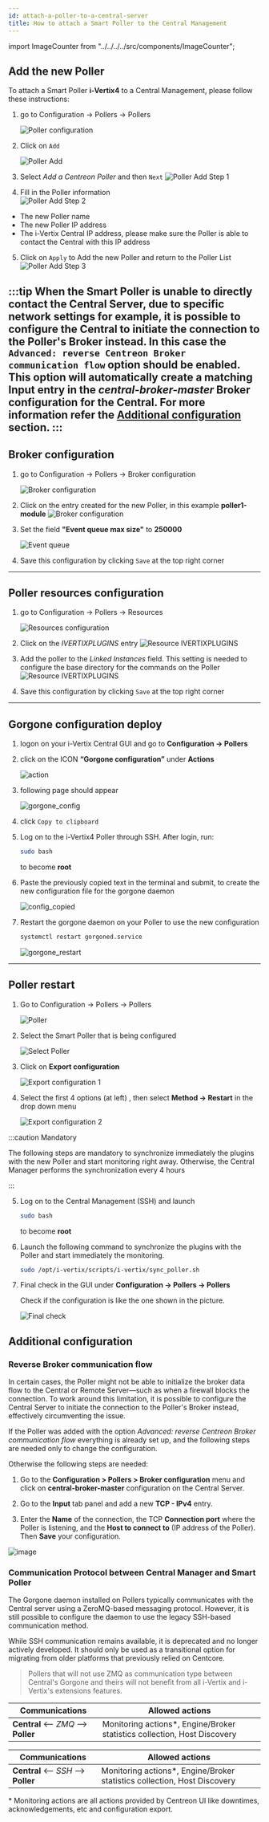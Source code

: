```yaml
---
id: attach-a-poller-to-a-central-server
title: How to attach a Smart Poller to the Central Management
---
```


import ImageCounter from "../../../../src/components/ImageCounter";

## Add the new Poller

To attach a Smart Poller **i-Vertix4** to a Central Management, please follow these instructions:

1. go to Configuration -> Pollers -> Pollers

    ![Poller configuration](../../assets/configuring-smart-poller/poller-attach-1.png)

2. Click on `Add`

    ![Poller Add](../../assets/configuring-smart-poller/poller-attach-wizard-00.png)

3. Select *Add a Centreon Poller* and then `Next`
    ![Poller Add Step 1](../../assets/configuring-smart-poller/poller-attach-wizard-01.png)

4. Fill in the Poller information  
    ![Poller Add Step 2](../../assets/configuring-smart-poller/poller-attach-wizard-02.png)

- <ImageCounter num={1} /> The new Poller name
- <ImageCounter num={2} /> The new Poller IP address
- <ImageCounter num={3} /> The i-Vertix Central IP address, please make sure the Poller is able to contact the Central with this IP address

5. Click on `Apply` to Add the new Poller and return to the Poller List
    ![Poller Add Step 3](../../assets/configuring-smart-poller/poller-attach-wizard-03.png)

:::tip
When the Smart Poller is unable to directly contact the Central Server, due to specific network settings for example, it is possible to configure the Central to initiate the connection to the Poller's Broker instead.
In this case the `Advanced: reverse Centreon Broker communication flow` option should be enabled.
This option will automatically create a matching Input entry in the *central-broker-master* Broker configuration for the Central.
For more information refer the [Additional configuration](#additional-configuration) section.
:::
---

## Broker configuration

1. go to Configuration -> Pollers -> Broker configuration

    ![Broker configuration](../../assets/configuring-smart-poller/poller-attach-3.png)

2. Click on the entry created for the new Poller, in this example **poller1-module**
    ![Broker configuration](../../assets/configuring-smart-poller/poller-attach-broker-00.png)

4. Set the field **"Event queue max size"** to **250000**

    ![Event queue](../../assets/configuring-smart-poller/poller-attach-4.png)

5. Save this configuration by clicking `Save` at the top right corner

---

## Poller resources configuration

1. go to Configuration -> Pollers -> Resources

    ![Resources configuration](../../assets/configuring-smart-poller/poller-attach-resources-00.png)

2. Click on the *$IVERTIXPLUGINS$* entry
    ![Resource IVERTIXPLUGINS](../../assets/configuring-smart-poller/poller-attach-resources-01.png)

3. Add the poller to the *Linked Instances* field.
   This setting is needed to configure the base directory for the commands on the Poller
    ![Resource IVERTIXPLUGINS](../../assets/configuring-smart-poller/poller-attach-resources-02.png)

4. Save this configuration by clicking `Save` at the top right corner

---

## Gorgone configuration deploy

1. logon on your i-Vertix Central GUI and go to **Configuration -> Pollers**

2. click on the ICON **“Gorgone configuration”** under **Actions**

    ![action](../../assets/configuring-smart-poller/action.png)

3. following page should appear

    ![gorgone_config](../../assets/configuring-smart-poller/gorgone_config.png)

4. click `Copy to clipboard`

5. Log on to the i-Vertix4 Poller through SSH.
   After login, run:

    ```bash
    sudo bash
    ```

   to become **root**

6. Paste the previously copied text in the terminal and submit, to create the new configuration file for the gorgone daemon

    ![config_copied](../../assets/configuring-smart-poller/config_copied.png)

7. Restart the gorgone daemon on your Poller to use the new configuration

    ```bash
    systemctl restart gorgoned.service
    ```

    ![gorgone_restart](../../assets/configuring-smart-poller/gorgone_restart.png)

---

## Poller restart

1. Go to Configuration -> Pollers -> Pollers

    ![Poller](../../assets/configuring-smart-poller/poller-attach-1.png)

2. Select the Smart Poller that is being configured

    ![Select Poller](../../assets/configuring-smart-poller/poller-attach-11.png)

3. Click on **Export configuration**

    ![Export configuration 1](../../assets/configuring-smart-poller/poller-attach-12.png)

4. Select the first 4 options (at left) , then select **Method -> Restart** in the drop down menu

    ![Export configuration 2](../../assets/configuring-smart-poller/poller-attach-13.png)

:::caution Mandatory

The following steps are mandatory to synchronize immediately the plugins with the new Poller and start monitoring right away. Otherwise, the Central Manager performs the synchronization every 4 hours

:::

5. Log on to the Central Management (SSH) and launch

    ```bash
   sudo bash
   ```

   to become **root**

6. Launch the following command to synchronize the plugins with the Poller and start immediately the monitoring.

    ```bash
    sudo /opt/i-vertix/scripts/i-vertix/sync_poller.sh
    ```

7. Final check in the GUI under **Configuration -> Pollers -> Pollers**

    Check if the configuration is like the one shown in the picture.

    ![Final check](../../assets/configuring-smart-poller/poller-attach-14.png)

<!---
:::note

If you want to start immediately with the monitoring, make sure to also manually synchronize the plugins from the central to the newly created poller!

:::

## Synchronize Plugins from Central to Poller

By default, syncing all plugins to the pollers is done every 4 hours on the Central server.

In case of adding a new poller where you want to start immediately with the monitoring,
you need to **execute following command** on the **Central Monitoring Server** to immediately sync the plugins:

```bash
sudo /opt/i-vertix/scripts/i-vertix/sync_poller.sh
```
--->

## Additional configuration

### Reverse Broker communication flow

In certain cases, the Poller might not be able to initialize the broker data flow to the Central or Remote Server—such as when a firewall blocks the connection.
To work around this limitation, it is possible to configure the Central Server to initiate the connection to the Poller's Broker instead, effectively circumventing the issue.

If the Poller was added with the option *Advanced: reverse Centreon Broker communication flow* everything is already set up, and the following steps are needed only to change the configuration.

Otherwise the following steps are needed:

1. Go to the **Configuration > Pollers > Broker configuration** menu and click on
**central-broker-master** configuration on the Central Server.

2. Go to the **Input** tab panel and add a new **TCP - IPv4** entry.

3. Enter the **Name** of the connection, the TCP **Connection port** where the Poller is listening, and the **Host to connect to** (IP address of the Poller). Then **Save** your configuration.

![image](../../assets/configuring-smart-poller/on-peer-configuration-1.png)


<!--- 
TODO: evaluate if next section should be included or not
--->

### Communication Protocol between Central Manager and Smart Poller

The Gorgone daemon installed on Pollers typically communicates with the Central server using a ZeroMQ-based messaging protocol. However, it is still possible to configure the daemon to use the legacy SSH-based communication method.

While SSH communication remains available, it is deprecated and no longer actively developed. It should only be used as a transitional option for migrating from older platforms that previously relied on Centcore.

> Pollers that will not use ZMQ as communication type
> between Central's Gorgone and theirs will not benefit from all i-Vertix
> and i-Vertix's extensions features.

<Tabs groupId="sync">
<TabItem value="Modern (recommended)" label="Modern (recommended)">

| Communications                         | Allowed actions                                                           |
| -------------------------------------- | ------------------------------------------------------------------------- |
| **Central** <-- *ZMQ* --\> **Poller** | Monitoring actions\*, Engine/Broker statistics collection, Host Discovery |

</TabItem>
<TabItem value="Legacy (ex-Centcore)" label="Legacy (ex-Centcore)">

| Communications                         | Allowed actions                                                           |
| -------------------------------------- | ------------------------------------------------------------------------- |
| **Central** <-- *SSH* --\> **Poller** | Monitoring actions\*, Engine/Broker statistics collection, Host Discovery |

</TabItem>
</Tabs>

\* Monitoring actions are all actions provided by Centreon UI like downtimes,
acknowledgements, etc and configuration export.
